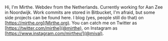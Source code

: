 Hi, I'm Mirthe. Webdev from the Netherlands. Currently working for Aan Zee in Noordwijk. Work commits are stored in Bitbucket, I'm afraid, but some side projects can be found here. I blog (yes, people still do that) on [https://mirthe.org](Mirthe.org). You can catch me on Twitter as [https://twitter.com/mirthe](@mirthe), on Instagram as [https://www.instagram.com/mirthev/](@mival).
